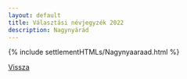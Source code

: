 ```yaml
---
layout: default
title: Választási névjegyzék 2022
description: Nagynyárád
---
```


{% include settlementHTMLs/Nagynyaaraad.html %}

[Vissza](./)